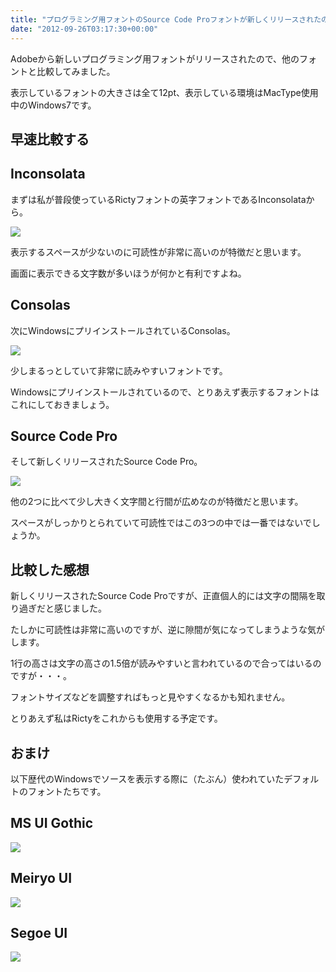 ```yaml
---
title: "プログラミング用フォントのSource Code Proフォントが新しくリリースされたので他のフォントと比較してみた"
date: "2012-09-26T03:17:30+00:00"
---
```


Adobeから新しいプログラミング用フォントがリリースされたので、他のフォントと比較してみました。 

表示しているフォントの大きさは全て12pt、表示している環境はMacType使用中のWindows7です。 

## 早速比較する

## Inconsolata

まずは私が普段使っているRictyフォントの英字フォントであるInconsolataから。 

![](/images/2012/09/Inconsolata.png)

表示するスペースが少ないのに可読性が非常に高いのが特徴だと思います。 

画面に表示できる文字数が多いほうが何かと有利ですよね。 

## Consolas

次にWindowsにプリインストールされているConsolas。 

![](/images/2012/09/Consolas.png)

少しまるっとしていて非常に読みやすいフォントです。 

Windowsにプリインストールされているので、とりあえず表示するフォントはこれにしておきましょう。 

## Source Code Pro

そして新しくリリースされたSource Code Pro。 

![](/images/2012/09/Source_Code_Pro.png)

他の2つに比べて少し大きく文字間と行間が広めなのが特徴だと思います。 

スペースがしっかりとられていて可読性ではこの3つの中では一番ではないでしょうか。 

## 比較した感想

新しくリリースされたSource Code Proですが、正直個人的には文字の間隔を取り過ぎだと感じました。 

たしかに可読性は非常に高いのですが、逆に隙間が気になってしまうような気がします。 

1行の高さは文字の高さの1.5倍が読みやすいと言われているので合ってはいるのですが・・・。 

フォントサイズなどを調整すればもっと見やすくなるかも知れません。 

とりあえず私はRictyをこれからも使用する予定です。 

## おまけ

以下歴代のWindowsでソースを表示する際に（たぶん）使われていたデフォルトのフォントたちです。 

## MS UI Gothic

![](/images/2012/09/MS_UI_Gothic.png)

## Meiryo UI

![](/images/2012/09/Meiryo_UI.png)

## Segoe UI

![](/images/2012/09/Segoe_UI.png)
